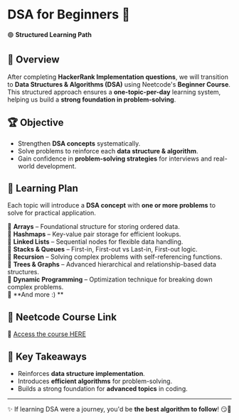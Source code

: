 # DSA for Beginners 🚀

🟢 **Structured Learning Path**

## 📌 Overview

After completing **HackerRank Implementation questions**, we will transition to **Data Structures & Algorithms (DSA)** using Neetcode's **Beginner Course**. This structured approach ensures a **one-topic-per-day** learning system, helping us build a **strong foundation in problem-solving**.

## 🏆 Objective

- Strengthen **DSA concepts** systematically.
- Solve problems to reinforce each **data structure & algorithm**.
- Gain confidence in **problem-solving strategies** for interviews and real-world development.

## 📂 Learning Plan

Each topic will introduce a **DSA concept** with **one or more problems** to solve for practical application.

🔹 **Arrays** – Foundational structure for storing ordered data.  
🔹 **Hashmaps** – Key-value pair storage for efficient lookups.  
🔹 **Linked Lists** – Sequential nodes for flexible data handling.  
🔹 **Stacks & Queues** – First-in, First-out vs Last-in, First-out logic.  
🔹 **Recursion** – Solving complex problems with self-referencing functions.  
🔹 **Trees & Graphs** – Advanced hierarchical and relationship-based data structures.  
🔹 **Dynamic Programming** – Optimization technique for breaking down complex problems.  
🔹 **And more :) **

## 🔗 Neetcode Course Link

🔗 [Access the course HERE](https://neetcode.io/courses/dsa-for-beginners)

## 🎯 Key Takeaways

- Reinforces **data structure implementation**.
- Introduces **efficient algorithms** for problem-solving.
- Builds a strong foundation for **advanced topics** in coding.

---

✨ If learning DSA were a journey, you'd be **the best algorithm to follow**! 😏💖
